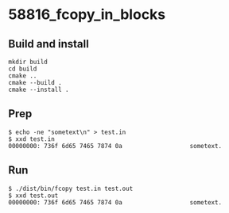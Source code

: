 # 58816_fcopy_in_blocks

## Build and install

```shell
mkdir build
cd build
cmake ..
cmake --build .
cmake --install .
```

## Prep

```
$ echo -ne "sometext\n" > test.in
$ xxd test.in
00000000: 736f 6d65 7465 7874 0a                   sometext.
```

## Run

```shell
$ ./dist/bin/fcopy test.in test.out
$ xxd test.out
00000000: 736f 6d65 7465 7874 0a                   sometext.
```
